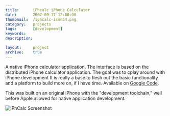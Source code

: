 ```yaml
---
title:      iPhcalc iPhone Calculator
date:       2007-09-17 12:00:00
thumbnail:  /iphcalc-icon64.png
category:   projects
tags:       [development]
keywords:
description:

layout:     project
archive:    true
---
```

A native iPhone calculator application. The interface is based on the
distributed iPhone calculator application. The goal was to cplay around
with iPhone development It is really a base to flesh out the basic
functionality and a platform to build more on, if I have time. 
Available on <a href="http://code.google.com/p/iphcalc/">Google Code</a>.

This was built on an original iPhone with the "development toolchain,"
well before Apple allowed for native application development.

![iPhCalc Screenshot]({{site.asseturl}}/iphcalc-screenshot.png "iPhCalc Screenshot")
